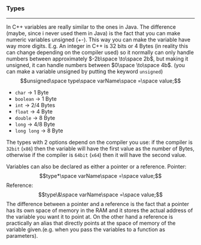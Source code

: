### Types
---
In C++ variables are really similar to the ones in Java. The difference (maybe, since i never used them in Java) is the fact that you can make numeric variables unsigned (+-). This way you can make the variable have way more digits. 
	E.g. An integer in C++ is 32 bits or 4 Bytes (in reality this can change depending on the compiler used) so it normally can only handle numbers between approximately $-2b\space \to\space 2b$, but making it unsigned, it can handle numbers between $0\space \to\space  4b$. (you can make a variable unsigned by putting the keyword `unsigned`) $$unsigned\space type\space varName\space =\space value;$$
- `char` -> 1 Byte
- `boolean` -> 1 Byte
- `int` -> 2/4 Bytes
- `float` -> 4 Byte
- `double` -> 8 Byte
- `long` -> 4/8 Byte
- `long long` -> 8 Byte

The types with 2 options depend on the compiler you use: if the compiler is `32bit` (`x86`) then the variable will have the first value as the number of Bytes, otherwise if the compiler is `64bit` (`x64`) then it will have the second value.

Variables can also be declared as either a pointer or a reference. 
Pointer: $$type*\space varName\space =\space value;$$
Reference: $$type\&\space varName\space =\space value;$$
The difference between a pointer and a reference is the fact that a pointer has its own space of memory in the RAM and it stores the actual address of the variable you want it to point at. On the other hand a reference is practically an alias that directly points at the space of memory of the variable given.(e.g. when you pass the variables to a function as parameters).